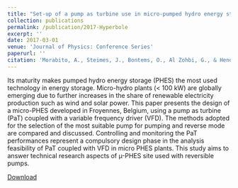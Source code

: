 ```yaml
---
title: "Set-up of a pump as turbine use in micro-pumped hydro energy storage: a case of study in Froyennes Belgium"
collection: publications
permalink: /publication/2017-Hyperbole
excerpt: ''
date: 2017-03-01
venue: 'Journal of Physics: Conference Series'
paperurl: ''
citation: 'Morabito, A., Steimes, J., Bontems, O., Al Zohbi, G., & Hendrick, P. (2017). &quot; Set-up of a pump as turbine use in micro-pumped hydro energy storage: a case of study in Froyennes Belgium.&quot; <i>ournal of Physics: Conference Series</i>. Vol. 813, No. 1, p. 012033.'
---
```


Its maturity makes pumped hydro energy storage (PHES) the most used technology in energy storage. Micro-hydro plants (< 100 kW) are globally emerging due to further increases in the share of renewable electricity production such as wind and solar power. This paper presents the design of a micro-PHES developed in Froyennes, Belgium, using a pump as turbine (PaT) coupled with a variable frequency driver (VFD). The methods adopted for the selection of the most suitable pump for pumping and reverse mode are compared and discussed. Controlling and monitoring the PaT performances represent a compulsory design phase in the analysis feasibility of PaT coupled with VFD in micro PHES plants. This study aims to answer technical research aspects of µ-PHES site used with reversible pumps.

[Download](https://doi.org/10.1088/1742-6596/813/1/012033)